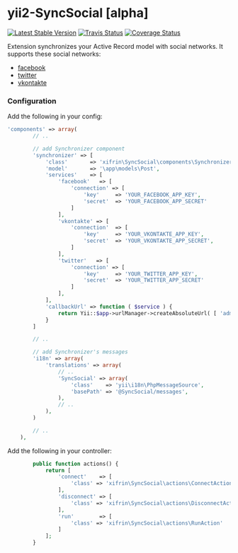 yii2-SyncSocial [alpha]
=======================

[![Latest Stable Version](https://poser.pugx.org/xifrin/yii2-SyncSocial/v/stable.png)](https://packagist.org/packages/xifrin/yii2-SyncSocial)
[![Travis Status](https://travis-ci.org/xifrin/yii2-SyncSocial.svg?branch=master)](https://travis-ci.org/xifrin/yii2-SyncSocial)
[![Coverage Status](https://coveralls.io/repos/xifrin/yii2-SyncSocial/badge.png)](https://coveralls.io/r/xifrin/yii2-SyncSocial)

Extension synchronizes your Active Record model with social networks. It supports these social networks:

* [facebook](https://facebook.com)
* [twitter](https://twitter.com)
* [vkontakte](https://vk.com)

### Configuration


Add the following in your config:

```php
'components' => array(
        // ..

        // add Synchronizer component
        'synchronizer' => [
            'class'       => 'xifrin\SyncSocial\components\Synchronizer',
            'model'       => '\app\models\Post',
            'services'    => [
                'facebook'   => [
                    'connection' => [
                        'key'     => 'YOUR_FACEBOOK_APP_KEY',
                        'secret'  => 'YOUR_FACEBOOK_APP_SECRET'
                    ]
                ],
                'vkontakte' => [
                    'connection'  => [
                        'key'     => 'YOUR_VKONTAKTE_APP_KEY',
                        'secret'  => 'YOUR_VKONTAKTE_APP_SECRET',
                    ]
                ],
                'twitter'   => [
                    'connection' => [
                        'key'     => 'YOUR_TWITTER_APP_KEY',
                        'secret'  => 'YOUR_TWITTER_APP_SECRET'
                    ]
                ],
            ],
            'callbackUrl' => function ( $service ) {
                return Yii::$app->urlManager->createAbsoluteUrl( [ 'admin/sync/connect', 'service' => $service ] );
            }
        ]

        // ..

        // add Synchronizer's messages
        'i18n' => array(
            'translations' => array(
                // ..
                'SyncSocial' => array(
                    'class'    => 'yii\i18n\PhpMessageSource',
                    'basePath' => '@SyncSocial/messages',
                ),
                // ..
            ),
        )

        // ..
    ),
```

Add the following in your controller:
```php
        public function actions() {
            return [
                'connect'    => [
                    'class' => 'xifrin\SyncSocial\actions\ConnectAction'
                ],
                'disconnect' => [
                    'class' => 'xifrin\SyncSocial\actions\DisconnectAction'
                ],
                'run'        => [
                    'class' => 'xifrin\SyncSocial\actions\RunAction'
                ]
            ];
        }
```